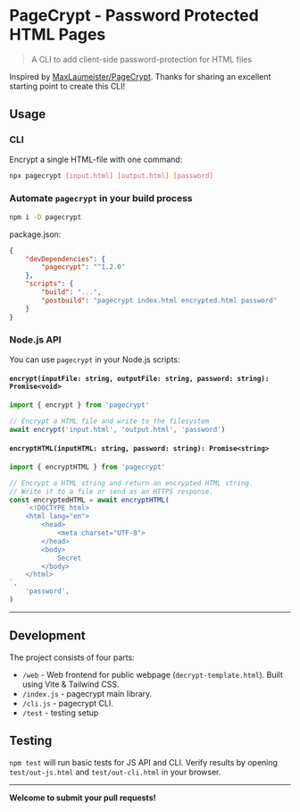 # PageCrypt - Password Protected HTML Pages

> A CLI to add client-side password-protection for HTML files

Inspired by [MaxLaumeister/PageCrypt](https://github.com/MaxLaumeister/PageCrypt). Thanks for sharing an excellent starting point to create this CLI!

## Usage

### CLI

Encrypt a single HTML-file with one command:

```sh
npx pagecrypt [input.html] [output.html] [password]
```

### Automate `pagecrypt` in your build process

```sh
npm i -D pagecrypt
```

package.json:

```json
{
    "devDependencies": {
        "pagecrypt": "^1.2.0"
    },
    "scripts": {
        "build": "...",
        "postbuild": "pagecrypt index.html encrypted.html password"
    }
}
```

### Node.js API

You can use `pagecrypt` in your Node.js scripts:

#### `encrypt(inputFile: string, outputFile: string, password: string): Promise<void>`

```js
import { encrypt } from 'pagecrypt'

// Encrypt a HTML file and write to the filesystem
await encrypt('input.html', 'output.html', 'password')
```

#### `encryptHTML(inputHTML: string, password: string): Promise<string>`

```js
import { encryptHTML } from 'pagecrypt'

// Encrypt a HTML string and return an encrypted HTML string.
// Write it to a file or send as an HTTPS response.
const encryptedHTML = await encryptHTML(
    `<!DOCTYPE html>
    <html lang="en">
        <head>
            <meta charset="UTF-8">
        </head>
        <body>
            Secret
        </body>
    </html>
`,
    'password',
)
```

---

## Development

The project consists of four parts:

-   `/web` - Web frontend for public webpage (`decrypt-template.html`). Built using Vite & Tailwind CSS.
-   `/index.js` - pagecrypt main library.
-   `/cli.js` - pagecrypt CLI.
-   `/test` - testing setup

## Testing

`npm test` will run basic tests for JS API and CLI. Verify results by opening `test/out-js.html` and `test/out-cli.html` in your browser.

---

**Welcome to submit your pull requests!**
